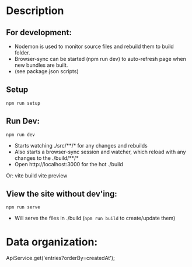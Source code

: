 # Description

## For development:
* Nodemon is used to monitor source files and rebuild them to build folder.
* Browser-sync can be started (npm run dev) to auto-refresh page when new bundles are built.
* (see package.json scripts)

## Setup
```npm run setup```

## Run Dev:
```npm run dev```
* Starts watching ./src/**/* for any changes and rebuilds
* Also starts a browser-sync session and watcher, which reload with any changes to the ./build/**/*
* Open http://localhost:3000 for the hot ./build

Or:
vite build
vite preview

## View the site without dev'ing:
```npm run serve```
* Will serve the files in ./build (```npm run build``` to create/update them)


# Data organization:

ApiService.get('entries?orderBy=createdAt');